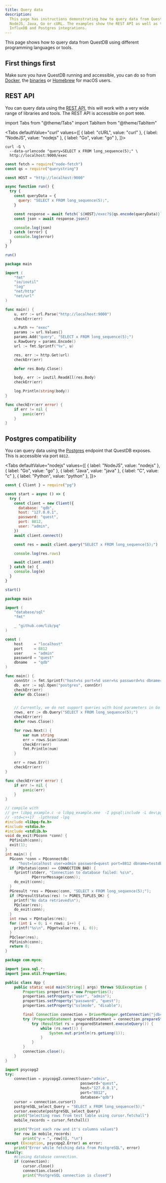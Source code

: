 ```yaml
---
title: Query data
description:
  This page has instructions demonstrating how to query data from QuestDB with
  NodeJS, Java, Go or cURL. The examples show the REST API as well as the
  InfluxDB and Postgres integrations.
---
```


This page shows how to query data from QuestDB using different programming
languages or tools.

## First things first

Make sure you have QuestDB running and accessible, you can do so from
[Docker](/docs/get-started/docker/), the [binaries](/docs/get-started/binaries/)
or [Homebrew](/docs/get-started/homebrew/) for macOS users.

## REST API

You can query data using the [REST API](/docs/reference/api/rest/), this will
work with a very wide range of libraries and tools. The REST API is accessible
on port `9000`.

import Tabs from "@theme/Tabs"
import TabItem from "@theme/TabItem"

<Tabs defaultValue="curl" values={[
  { label: "cURL", value: "curl" },
  { label: "NodeJS", value: "nodejs" },
  { label: "Go", value: "go" },
]}>


<TabItem value="curl">


```shell
curl -G \
  --data-urlencode "query=SELECT x FROM long_sequence(5);" \
  http://localhost:9000/exec
```

</TabItem>


<TabItem value="nodejs">


```javascript
const fetch = require("node-fetch")
const qs = require("querystring")

const HOST = "http://localhost:9000"

async function run() {
  try {
    const queryData = {
      query: "SELECT x FROM long_sequence(5);",
    }

    const response = await fetch(`${HOST}/exec?${qs.encode(queryData)}`)
    const json = await response.json()

    console.log(json)
  } catch (error) {
    console.log(error)
  }
}

run()
```

</TabItem>


<TabItem value="go">


```go
package main

import (
	"fmt"
	"io/ioutil"
	"log"
	"net/http"
	"net/url"
)

func main() {
	u, err := url.Parse("http://localhost:9000")
	checkErr(err)

	u.Path += "exec"
	params := url.Values{}
	params.Add("query", "SELECT x FROM long_sequence(5);")
	u.RawQuery = params.Encode()
	url := fmt.Sprintf("%v", u)

	res, err := http.Get(url)
	checkErr(err)

	defer res.Body.Close()

	body, err := ioutil.ReadAll(res.Body)
	checkErr(err)

	log.Println(string(body))
}

func checkErr(err error) {
	if err != nil {
		panic(err)
	}
}
```

</TabItem>


</Tabs>


## Postgres compatibility

You can query data using the [Postgres](/docs/reference/api/postgres/) endpoint
that QuestDB exposes. This is accessible via port `8812`.

<Tabs defaultValue="nodejs" values={[
  { label: "NodeJS", value: "nodejs" },
  { label: "Go", value: "go" },
  { label: "Java", value: "java" },
  { label: "C", value: "c" },
  { label: "Python", value: "python" },
]}>


<TabItem value="nodejs">


```javascript
const { Client } = require("pg")

const start = async () => {
  try {
    const client = new Client({
      database: "qdb",
      host: "127.0.0.1",
      password: "quest",
      port: 8812,
      user: "admin",
    })
    await client.connect()

    const res = await client.query("SELECT x FROM long_sequence(5);")

    console.log(res.rows)

    await client.end()
  } catch (e) {
    console.log(e)
  }
}

start()
```

</TabItem>


<TabItem value="go">


```go
package main

import (
	"database/sql"
	"fmt"

	_ "github.com/lib/pq"
)

const (
	host     = "localhost"
	port     = 8812
	user     = "admin"
	password = "quest"
	dbname   = "qdb"
)

func main() {
	connStr := fmt.Sprintf("host=%s port=%d user=%s password=%s dbname=%s sslmode=disable", host, port, user, password, dbname)
	db, err := sql.Open("postgres", connStr)
	checkErr(err)
	defer db.Close()


    // Currently, we do not support queries with bind parameters in Go
	rows, err := db.Query("SELECT x FROM long_sequence(5);")
	checkErr(err)
	defer rows.Close()

	for rows.Next() {
		var num string
		err = rows.Scan(&num)
		checkErr(err)
		fmt.Println(num)
	}

	err = rows.Err()
	checkErr(err)
}

func checkErr(err error) {
	if err != nil {
		panic(err)
	}
}
```

</TabItem>


<TabItem value="c">


```c
// compile with
// g++ libpq_example.c -o libpq_example.exe  -I pgsql\include -L dev\pgsql\lib
// -std=c++17  -lpthread -lpq
#include <libpq-fe.h>
#include <stdio.h>
#include <stdlib.h>
void do_exit(PGconn *conn) {
  PQfinish(conn);
  exit(1);
}
int main() {
  PGconn *conn = PQconnectdb(
      "host=localhost user=admin password=quest port=8812 dbname=testdb");
  if (PQstatus(conn) == CONNECTION_BAD) {
    fprintf(stderr, "Connection to database failed: %s\n",
            PQerrorMessage(conn));
    do_exit(conn);
  }
  PGresult *res = PQexec(conn, "SELECT x FROM long_sequence(5);");
  if (PQresultStatus(res) != PGRES_TUPLES_OK) {
    printf("No data retrieved\n");
    PQclear(res);
    do_exit(conn);
  }
  int rows = PQntuples(res);
  for (int i = 0; i < rows; i++) {
    printf("%s\n", PQgetvalue(res, i, 0));
  }
  PQclear(res);
  PQfinish(conn);
  return 0;
}
```

</TabItem>


<TabItem value="java">


```java
package com.myco;

import java.sql.*;
import java.util.Properties;

public class App {
    public static void main(String[] args) throws SQLException {
        Properties properties = new Properties();
        properties.setProperty("user", "admin");
        properties.setProperty("password", "quest");
        properties.setProperty("sslmode", "disable");

        final Connection connection = DriverManager.getConnection("jdbc:postgresql://localhost:8812/qdb", properties);
        try (PreparedStatement preparedStatement = connection.prepareStatement("SELECT x FROM long_sequence(5);")) {
            try (ResultSet rs = preparedStatement.executeQuery()) {
                while (rs.next()) {
                    System.out.println(rs.getLong(1));
                }
            }
        }
        connection.close();
    }
}

```

</TabItem>


<TabItem value="python">


```python
import psycopg2
try:
    connection = psycopg2.connect(user="admin",
                                  password="quest",
                                  host="127.0.0.1",
                                  port="8812",
                                  database="qdb")
    cursor = connection.cursor()
    postgreSQL_select_Query = "SELECT x FROM long_sequence(5);"
    cursor.execute(postgreSQL_select_Query)
    print("Selecting rows from test table using cursor.fetchall")
    mobile_records = cursor.fetchall()

    print("Print each row and it's columns values")
    for row in mobile_records:
        print("y = ", row[0], "\n")
except (Exception, psycopg2.Error) as error:
    print("Error while fetching data from PostgreSQL", error)
finally:
    #closing database connection.
    if (connection):
        cursor.close()
        connection.close()
        print("PostgreSQL connection is closed")
```

</TabItem>


</Tabs>
